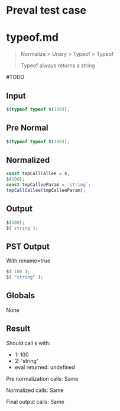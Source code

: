 # Preval test case

# typeof.md

> Normalize > Unary > Typeof > Typeof
>
> Typeof always returns a string

#TODO

## Input

`````js filename=intro
$(typeof typeof $(100));
`````

## Pre Normal

`````js filename=intro
$(typeof typeof $(100));
`````

## Normalized

`````js filename=intro
const tmpCallCallee = $;
$(100);
const tmpCalleeParam = `string`;
tmpCallCallee(tmpCalleeParam);
`````

## Output

`````js filename=intro
$(100);
$(`string`);
`````

## PST Output

With rename=true

`````js filename=intro
$( 100 );
$( "string" );
`````

## Globals

None

## Result

Should call `$` with:
 - 1: 100
 - 2: 'string'
 - eval returned: undefined

Pre normalization calls: Same

Normalized calls: Same

Final output calls: Same
